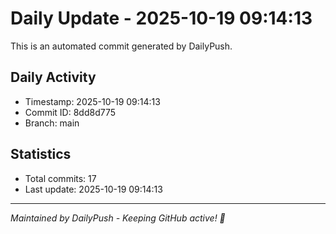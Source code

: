 # Daily Update - 2025-10-19 09:14:13

This is an automated commit generated by DailyPush.

## Daily Activity
- Timestamp: 2025-10-19 09:14:13
- Commit ID: 8dd8d775
- Branch: main

## Statistics
- Total commits: 17
- Last update: 2025-10-19 09:14:13

---
*Maintained by DailyPush - Keeping GitHub active! 🚀*
